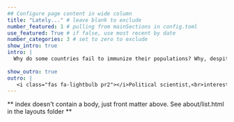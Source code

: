 ```yaml
---
## Configure page content in wide column
title: "Lately..." # leave blank to exclude
number_featured: 1 # pulling from mainSections in config.toml
use_featured: True # if false, use most recent by date
number_categories: 3 # set to zero to exclude
show_intro: true
intro: |
  Why do some countries fail to immunize their populations? Why, despite their natural reluctance to pay taxes, do people pay taxes? What can improve immunization rate and tax compliance attitudes? The conventional response to these questions points to failures of state capacity, the inability of bureaucracies to carry out policy and collect taxation. I argue that to fully understand policy outcomes and compliance attitudes, we need to look beyond the characteristics of the state itself and consider the roles that societal attitudes, and specifically trust, play in governance. I further argue, regarding policies where the state and society share the same interest, such as vaccination, then political trust, both trust in representational institutions (parliament, party, government) and trust in implementing institutions (court, police, civil service, and agencies) should be most important. But for policies where the interests of state and society have a fundamental tension, such as taxation, the development of democratic institutions shapes the role of generalized trust (toward unknown or out-group people) in tax compliance attitudes. I find that trust in implementing institutions has the most considerable effect on vaccination coverage and that people who trust in others are less willing to pay taxes in less democratic countries. By demonstrating the role of trust in policy outcomes and compliance attitudes, my research implies that improving the quality of bureaucracy, and the accountability as well as inclusiveness of political institutions, will prepare governments for governance challenges like future pandemics and climate change.
  
show_outro: true
outro: |
   <i class="fas fa-lightbulb pr2"></i>Political scientist,<br>interested in and curious about understanding society from big data and Non-traditional data.
---
```


** index doesn't contain a body, just front matter above.
See about/list.html in the layouts folder **